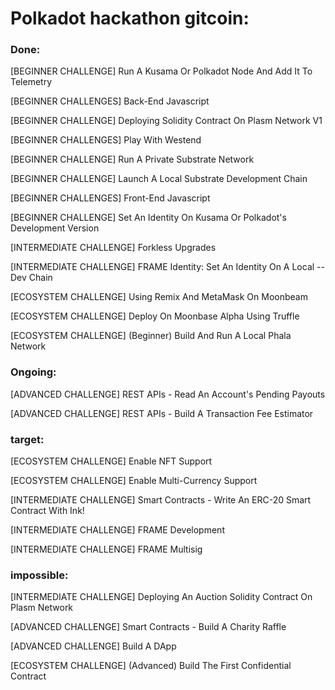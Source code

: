 # Polkadot hackathon gitcoin:

### Done:

[BEGINNER CHALLENGE] Run A Kusama Or Polkadot Node And Add It To Telemetry

[BEGINNER CHALLENGES] Back-End Javascript

[BEGINNER CHALLENGE] Deploying Solidity Contract On Plasm Network V1

[BEGINNER CHALLENGES] Play With Westend

[BEGINNER CHALLENGE] Run A Private Substrate Network

[BEGINNER CHALLENGE] Launch A Local Substrate Development Chain

[BEGINNER CHALLENGES] Front-End Javascript

[BEGINNER CHALLENGE] Set An Identity On Kusama Or Polkadot's Development Version

[INTERMEDIATE CHALLENGE] Forkless Upgrades

[INTERMEDIATE CHALLENGE] FRAME Identity: Set An Identity On A Local --Dev Chain

[ECOSYSTEM CHALLENGE] Using Remix And MetaMask On Moonbeam

[ECOSYSTEM CHALLENGE] Deploy On Moonbase Alpha Using Truffle

[ECOSYSTEM CHALLENGE] (Beginner) Build And Run A Local Phala Network

### Ongoing:

[ADVANCED CHALLENGE] REST APIs - Read An Account's Pending Payouts

[ADVANCED CHALLENGE] REST APIs - Build A Transaction Fee Estimator

### target:
[ECOSYSTEM CHALLENGE] Enable NFT Support

[ECOSYSTEM CHALLENGE] Enable Multi-Currency Support

[INTERMEDIATE CHALLENGE] Smart Contracts - Write An ERC-20 Smart Contract With Ink!

[INTERMEDIATE CHALLENGE] FRAME Development

[INTERMEDIATE CHALLENGE] FRAME Multisig

### impossible:

[INTERMEDIATE CHALLENGE] Deploying An Auction Solidity Contract On Plasm Network

[ADVANCED CHALLENGE] Smart Contracts - Build A Charity Raffle

[ADVANCED CHALLENGE] Build A DApp

[ECOSYSTEM CHALLENGE] (Advanced) Build The First Confidential Contract
